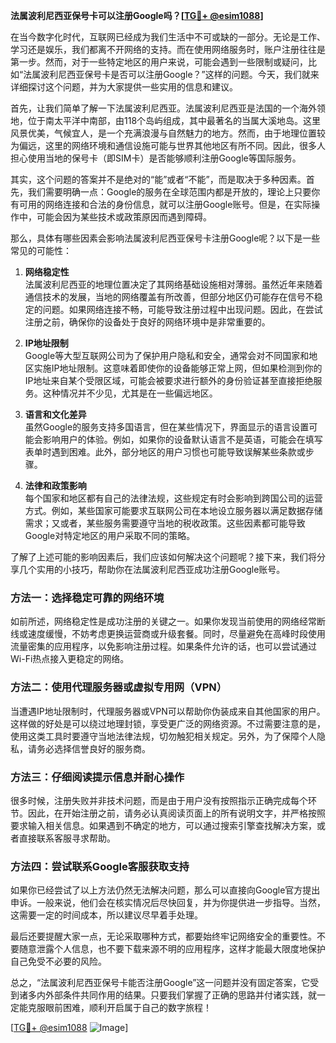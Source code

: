 **法属波利尼西亚保号卡可以注册Google吗？[[TG💪+ @esim1088](https://t.me/s/esim1088)]**

在当今数字化时代，互联网已经成为我们生活中不可或缺的一部分。无论是工作、学习还是娱乐，我们都离不开网络的支持。而在使用网络服务时，账户注册往往是第一步。然而，对于一些特定地区的用户来说，可能会遇到一些限制或疑问，比如“法属波利尼西亚保号卡是否可以注册Google？”这样的问题。今天，我们就来详细探讨这个问题，并为大家提供一些实用的信息和建议。

首先，让我们简单了解一下法属波利尼西亚。法属波利尼西亚是法国的一个海外领地，位于南太平洋中南部，由118个岛屿组成，其中最著名的当属大溪地岛。这里风景优美，气候宜人，是一个充满浪漫与自然魅力的地方。然而，由于地理位置较为偏远，这里的网络环境和通信设施可能与世界其他地区有所不同。因此，很多人担心使用当地的保号卡（即SIM卡）是否能够顺利注册Google等国际服务。

其实，这个问题的答案并不是绝对的“能”或者“不能”，而是取决于多种因素。首先，我们需要明确一点：Google的服务在全球范围内都是开放的，理论上只要你有可用的网络连接和合法的身份信息，就可以注册Google账号。但是，在实际操作中，可能会因为某些技术或政策原因而遇到障碍。

那么，具体有哪些因素会影响法属波利尼西亚保号卡注册Google呢？以下是一些常见的可能性：

1. **网络稳定性**  
   法属波利尼西亚的地理位置决定了其网络基础设施相对薄弱。虽然近年来随着通信技术的发展，当地的网络覆盖有所改善，但部分地区仍可能存在信号不稳定的问题。如果网络连接不畅，可能导致注册过程中出现问题。因此，在尝试注册之前，确保你的设备处于良好的网络环境中是非常重要的。

2. **IP地址限制**  
   Google等大型互联网公司为了保护用户隐私和安全，通常会对不同国家和地区实施IP地址限制。这意味着即使你的设备能够正常上网，但如果检测到你的IP地址来自某个受限区域，可能会被要求进行额外的身份验证甚至直接拒绝服务。这种情况并不少见，尤其是在一些偏远地区。

3. **语言和文化差异**  
   虽然Google的服务支持多国语言，但在某些情况下，界面显示的语言设置可能会影响用户的体验。例如，如果你的设备默认语言不是英语，可能会在填写表单时遇到困难。此外，部分地区的用户习惯也可能导致误解某些条款或步骤。

4. **法律和政策影响**  
   每个国家和地区都有自己的法律法规，这些规定有时会影响到跨国公司的运营方式。例如，某些国家可能要求互联网公司在本地设立服务器以满足数据存储需求；又或者，某些服务需要遵守当地的税收政策。这些因素都可能导致Google对特定地区的用户采取不同的策略。

了解了上述可能的影响因素后，我们应该如何解决这个问题呢？接下来，我们将分享几个实用的小技巧，帮助你在法属波利尼西亚成功注册Google账号。

### 方法一：选择稳定可靠的网络环境  

如前所述，网络稳定性是成功注册的关键之一。如果你发现当前使用的网络经常断线或速度缓慢，不妨考虑更换运营商或升级套餐。同时，尽量避免在高峰时段使用流量密集的应用程序，以免影响注册过程。如果条件允许的话，也可以尝试通过Wi-Fi热点接入更稳定的网络。

### 方法二：使用代理服务器或虚拟专用网（VPN）  

当遭遇IP地址限制时，代理服务器或VPN可以帮助你伪装成来自其他国家的用户。这样做的好处是可以绕过地理封锁，享受更广泛的网络资源。不过需要注意的是，使用这类工具时要遵守当地法律法规，切勿触犯相关规定。另外，为了保障个人隐私，请务必选择信誉良好的服务商。

### 方法三：仔细阅读提示信息并耐心操作  

很多时候，注册失败并非技术问题，而是由于用户没有按照指示正确完成每个环节。因此，在开始注册之前，请务必认真阅读页面上的所有说明文字，并严格按照要求输入相关信息。如果遇到不确定的地方，可以通过搜索引擎查找解决方案，或者直接联系客服寻求帮助。

### 方法四：尝试联系Google客服获取支持  

如果你已经尝试了以上方法仍然无法解决问题，那么可以直接向Google官方提出申诉。一般来说，他们会在核实情况后尽快回复，并为你提供进一步指导。当然，这需要一定的时间成本，所以建议尽早着手处理。

最后还要提醒大家一点，无论采取哪种方式，都要始终牢记网络安全的重要性。不要随意泄露个人信息，也不要下载来源不明的应用程序，这样才能最大限度地保护自己免受不必要的风险。

总之，“法属波利尼西亚保号卡能否注册Google”这一问题并没有固定答案，它受到诸多内外部条件共同作用的结果。只要我们掌握了正确的思路并付诸实践，就一定能克服眼前困难，顺利开启属于自己的数字旅程！  

[[TG💪+ @esim1088](https://t.me/s/esim1088) ![Image](https://i.postimg.cc/4NQfJmqS/Snipaste-2025-05-13-00-14-12.png)]